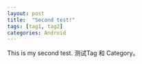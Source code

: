 ```yaml
---
layout: post
title:  "Second test!"
tags: [tag1, tag2]
categories: Android
---
```


This is my second test.
测试Tag 和 Category。
